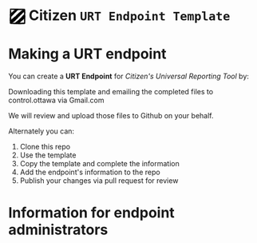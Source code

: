 # <img src="img\citizen-stripe-logo.png" width="38" style="vertical-align: text-top; margin-right: 3px" alt="Citizen Information Group Stripe Logo">Citizen  `URT Endpoint Template`

# Making a URT endpoint
You can create a **URT Endpoint** for _Citizen's Universal Reporting Tool_ by:

Downloading this template and emailing the completed files to control.ottawa via Gmail.com

We will review and upload those files to Github on your behalf.

Alternately you can:

1. Clone this repo
2. Use the template
3. Copy the template and complete the information 
4. Add the endpoint's information to the repo
5. Publish your changes via pull request for review

# Information for endpoint administrators